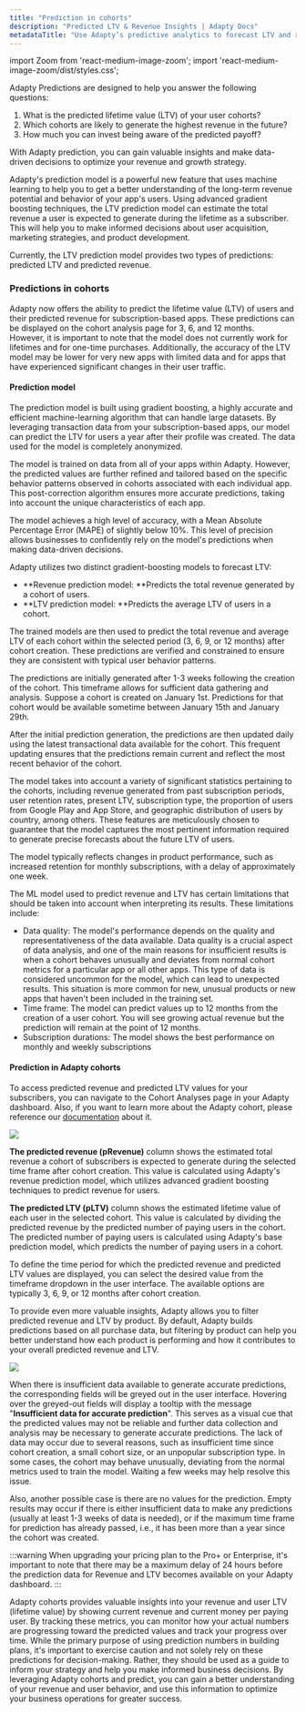 ```yaml
---
title: "Prediction in cohorts"
description: "Predicted LTV & Revenue Insights | Adapty Docs"
metadataTitle: "Use Adapty’s predictive analytics to forecast LTV and revenue."
---
```


import Zoom from 'react-medium-image-zoom';
import 'react-medium-image-zoom/dist/styles.css';

Adapty Predictions are designed to help you answer the following questions:

1. What is the predicted lifetime value (LTV) of your user cohorts?
2. Which cohorts are likely to generate the highest revenue in the future?
3. How much you can invest being aware of the predicted payoff?

With Adapty prediction, you can gain valuable insights and make data-driven decisions to optimize your revenue and growth strategy.

Adapty's prediction model is a powerful new feature that uses machine learning to help you to get a better understanding of the long-term revenue potential and behavior of your app's users. Using advanced gradient boosting techniques, the LTV prediction model can estimate the total revenue a user is expected to generate during the lifetime as a subscriber. This will help you to make informed decisions about user acquisition, marketing strategies, and product development.

Currently, the LTV prediction model provides two types of predictions: predicted LTV and predicted revenue. 

### Predictions in cohorts

Adapty now offers the ability to predict the lifetime value (LTV) of users and their predicted revenue for subscription-based apps. These predictions can be displayed on the cohort analysis page for 3, 6, and 12 months.  
However, it is important to note that the model does not currently work for lifetimes and for one-time purchases. Additionally, the accuracy of the LTV model may be lower for very new apps with limited data and for apps that have experienced significant changes in their user traffic.

#### Prediction model

The prediction model is built using gradient boosting, a highly accurate and efficient machine-learning algorithm that can handle large datasets. By leveraging transaction data from your subscription-based apps, our model can predict the LTV for users a year after their profile was created. The data used for the model is completely anonymized. 

The model is trained on data from all of your apps within Adapty. However, the predicted values are further refined and tailored based on the specific behavior patterns observed in cohorts associated with each individual app. This post-correction algorithm ensures more accurate predictions, taking into account the unique characteristics of each app.

 The model achieves a high level of accuracy, with a Mean Absolute Percentage Error (MAPE) of slightly below 10%. This level of precision allows businesses to confidently rely on the model's predictions when making data-driven decisions. 

Adapty utilizes two distinct gradient-boosting models to forecast LTV:

- **Revenue prediction model: **Predicts the total revenue generated by a cohort of users.
- **LTV prediction model: **Predicts the average LTV of users in a cohort.

The trained models are then used to predict the total revenue and average LTV of each cohort within the selected period (3, 6, 9, or 12 months) after cohort creation. These predictions are verified and constrained to ensure they are consistent with typical user behavior patterns.

The predictions are initially generated after 1-3 weeks following the creation of the cohort. This timeframe allows for sufficient data gathering and analysis. Suppose a cohort is created on January 1st. Predictions for that cohort would be available sometime between January 15th and January 29th.

After the initial prediction generation, the predictions are then updated daily using the latest transactional data available for the cohort. This frequent updating ensures that the predictions remain current and reflect the most recent behavior of the cohort.

The model takes into account a variety of significant statistics pertaining to the cohorts, including revenue generated from past subscription periods, user retention rates, present LTV, subscription type, the proportion of users from Google Play and App Store, and geographic distribution of users by country, among others. These features are meticulously chosen to guarantee that the model captures the most pertinent information required to generate precise forecasts about the future LTV of users. 

The model typically reflects changes in product performance, such as increased retention for monthly subscriptions, with a delay of approximately one week.

The ML model used to predict revenue and LTV has certain limitations that should be taken into account when interpreting its results. These limitations include:

- Data quality: The model's performance depends on the quality and representativeness of the data available. Data quality is a crucial aspect of data analysis, and one of the main reasons for insufficient results is when a cohort behaves unusually and deviates from normal cohort metrics for a particular app or all other apps. This type of data is considered uncommon for the model, which can lead to unexpected results. This situation is more common for new, unusual products or new apps that haven't been included in the training set.
- Time frame: The model can predict values up to 12 months from the creation of a user cohort. You will see growing actual revenue but the prediction will remain at the point of 12 months.
- Subscription durations: The model shows the best performance on monthly and weekly subscriptions

#### Prediction in Adapty cohorts

To access predicted revenue and predicted LTV values for your subscribers, you can navigate to the Cohort Analyses page in your Adapty dashboard. Also, if you want to learn more about the Adapty cohort, please reference our [documentation](analytics-cohorts) about it. 


<Zoom>
  <img src={require('./img/4d808b4-Export-1691486610612.gif').default}
  style={{
    border: 'none', /* border width and color */
    width: '700px', /* image width */
    display: 'block', /* for alignment */
    margin: '0 auto' /* center alignment */
  }}
/>
</Zoom>





**The predicted revenue (pRevenue)** column shows the estimated total revenue a cohort of subscribers is expected to generate during the selected time frame after cohort creation. This value is calculated using Adapty's revenue prediction model, which utilizes advanced gradient boosting techniques to predict revenue for users.  

**The predicted LTV (pLTV)** column shows the estimated lifetime value of each user in the selected cohort. This value is calculated by dividing the predicted revenue by the predicted number of paying users in the cohort. The predicted number of paying users is calculated using  Adapty's base prediction model, which predicts the number of paying users in a cohort.

To define the time period for which the predicted revenue and predicted LTV values are displayed, you can select the desired value from the timeframe dropdown in the user interface. The available options are typically 3, 6, 9, or 12 months after cohort creation.

To provide even more valuable insights, Adapty allows you to filter predicted revenue and LTV by product. By default, Adapty builds predictions based on all purchase data, but filtering by product can help you better understand how each product is performing and how it contributes to your overall predicted revenue and LTV. 


<Zoom>
  <img src={require('./img/66a9c61-Export-1691486288948.gif').default}
  style={{
    border: 'none', /* border width and color */
    width: '700px', /* image width */
    display: 'block', /* for alignment */
    margin: '0 auto' /* center alignment */
  }}
/>
</Zoom>





When there is insufficient data available to generate accurate predictions, the corresponding fields will be greyed out in the user interface. Hovering over the greyed-out fields will display a tooltip with the message "**Insufficient data for accurate prediction**". This serves as a visual cue that the predicted values may not be reliable and further data collection and analysis may be necessary to generate accurate predictions. The lack of data may occur due to several reasons, such as insufficient time since cohort creation, a small cohort size, or an unpopular subscription type. In some cases, the cohort may behave unusually, deviating from the normal metrics used to train the model. Waiting a few weeks may help resolve this issue.

Also, another possible case is there are no values for the prediction. Empty results may occur if there is either insufficient data to make any predictions (usually at least 1-3 weeks of data is needed), or if the maximum time frame for prediction has already passed, i.e., it has been more than a year since the cohort was created.

:::warning
When upgrading your pricing plan to the Pro+ or Enterprise, it's important to note that there may be a maximum delay of 24 hours before the prediction data for Revenue and LTV becomes available on your Adapty dashboard.
:::

Adapty cohorts provides valuable insights into your revenue and user LTV (lifetime value) by showing current revenue and current money per paying user. By tracking these metrics, you can monitor how your actual numbers are progressing toward the predicted values and track your progress over time. While the primary purpose of using prediction numbers in building plans, it's important to exercise caution and not solely rely on these predictions for decision-making. Rather, they should be used as a guide to inform your strategy and help you make informed business decisions. By leveraging Adapty cohorts and predict, you can gain a better understanding of your revenue and user behavior, and use this information to optimize your business operations for greater success.